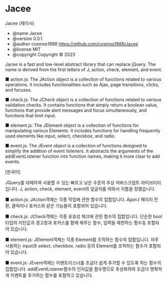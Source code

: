 # Jacee
Jacee (제이시)

 * @name Jacee
 * @version 0.0.1
 * @author cosmos1988 <https://github.com/cosmos1988/Jacee>
 * @license MIT
 * @copyright Copyright © 2023 <cosmos1988>


Jacee is a fast and low-level abstract library that can replace jQuery. The name is derived from the first letters of J, action, check, element, and event.

■ action.js:
The JAction object is a collection of functions related to various operations.
It includes functionalities such as Ajax, page transitions, clicks, and focuses.

■ check.js:
The JCheck object is a collection of functions related to various validation checks.
It contains functions that simply return a boolean value, functions that provide alert messages and focus simultaneously, and functions that limit input.

■ element.js:
The JElement object is a collection of functions for manipulating various Elements.
It includes functions for handling frequently used elements like input, select, checkbox, and radio.

■ event.js:
The JEvent object is a collection of functions designed to simplify the addition of event listeners.
It abstracts the arguments of the addEventListener function into function names, making it more clear to add events.


[한국어]

JQuery를 대체하여 사용할 수 있는 빠르고 낮은 수준의 추상 자바스크립트 라이브러리 입니다.
J, action, check, element, event의 앞글자를 따와서 이름을 정했습니다.

■ action.js:
JAction객체는 각종 작업에 관한 함수의 집합입니다.
Ajax나 페이지 전환, 클릭이나 포커스와 같은 기능들이 포함되어 있습니다.

■ check.js:
JCheck객체는 각종 유효성 체크에 관한 함수의 집합입니다.
단순한 bool타입의 리턴값과 경고창과 포커스를 함께 해주는 함수, 입력을 제한하는 함수등 포함되어 있습니다.

■ element.js:
JElement객체는 각종 Element를 조작하는 함수의 집합입니다.
자주 사용하는 input과 select, checkbox, radio 등의 Element를 조작하는 함수가 포함되어 있습니다.

■ event.js:
JEvent객체는 이벤트리스너를 조금더 쉽게 추가할 수 있도록 하는 함수의 집합입니다.
addEventListener함수의 인자값을 함수명으로 추상화하여 조금더 명확하게 이벤트를 추가하는 함수를 포함하고 있습니다.
